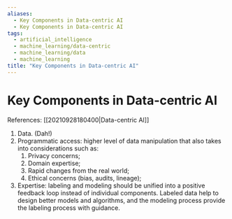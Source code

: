 ```yaml
---
aliases:
  - Key Components in Data-centric AI
  - Key Components in Data-centric AI
tags:
  - artificial_intelligence
  - machine_learning/data-centric
  - machine_learning/data
  - machine_learning
title: "Key Components in Data-centric AI"
---
```


# Key Components in Data-centric AI

References: [[20210928180400|Data-centric AI]]

1. Data. (Dah!)
2. Programmatic access: higher level of data manipulation that also takes into considerations such as:
	1. Privacy concerns;
	2. Domain expertise;
	3. Rapid changes from the real world;
	4. Ethical concerns (bias, audits, lineage);
3. Expertise: labeling and modeling should be unified into a positive feedback loop instead of individual components. Labeled data help to design better models and algorithms, and the modeling process provide the labeling process with guidance.